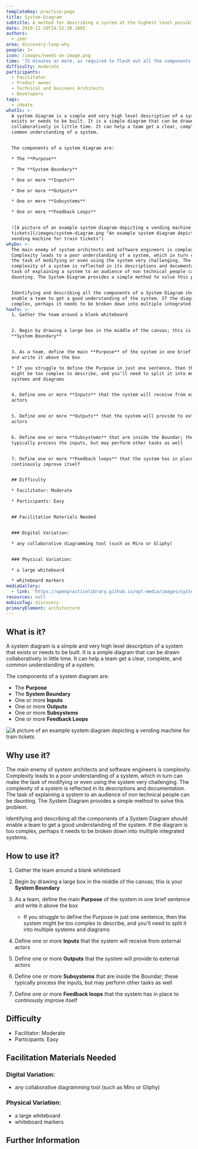 ```yaml
---
templateKey: practice-page
title: System Diagram
subtitle: A method for describing a system at the highest level possible
date: 2019-12-20T14:52:30.100Z
authors:
  - zedr
area: discovery-loop-why
people: 1+
icon: /images/needs-an-image.png
time: '15 minutes or more, as required to flesh out all the components of the diagram'
difficulty: moderate
participants:
  - Facilitator
  - Product owner
  - Technical and business Architects
  - Developers
tags:
  - ideate
whatIs: >-
  A system diagram is a simple and very high level description of a system that
  exists or needs to be built. It is a simple diagram that can be drawn
  collaboratively in little time. It can help a team get a clear, complete, and
  common understanding of a system.


  The components of a system diagram are:

  * The **Purpose**

  * The **System Boundary**

  * One or more **Inputs**

  * One or more **Outputs**

  * One or more **Subsystems**

  * One or more **Feedback Loops**


  ![A picture of an example system diagram depicting a vending machine for train
  tickets](/images/system-diagram.png "An example system diagram depicting a
  vending machine for train tickets")
whyDo: >-
  The main enemy of system architects and software engineers is complexity.
  Complexity leads to a poor understanding of a system, which in turn can make
  the task of modifying or even using the system very challenging. The
  complexity of a system is reflected in its descriptions and documentation. The
  task of explaining a system to an audience of non technical people can be
  daunting. The System Diagram provides a simple method to solve this problem.


  Identifying and describing all the components of a System Diagram should
  enable a team to get a good understanding of the system. If the diagram is too
  complex, perhaps it needs to be broken down into multiple integrated systems.
howTo: >-
  1. Gather the team around a blank whiteboard


  2. Begin by drawing a large box in the middle of the canvas; this is your
  **System Boundary**


  3. As a team, define the main **Purpose** of the system in one brief sentence
  and write it above the box

  * If you struggle to define the Purpose in just one sentence, then the system
  might be too complex to describe, and you'll need to split it into multiple
  systems and diagrams


  4. Define one or more **Inputs** that the system will receive from external
  actors


  5. Define one or more **Outputs** that the system will provide to external
  actors


  6. Define one or more **Subsystems** that are inside the Boundar; these
  typically process the inputs, but may perform other tasks as well


  7. Define one or more **Feedback loops** that the system has in place to
  continously improve itself


  ## Difficulty

  * Facilitator: Moderate

  * Participants: Easy


  ## Facilitation Materials Needed


  ### Digital Variation:

  * any collaborative diagramming tool (such as Miro or Gliphy)


  ### Physical Variation:

  * a large whiteboard

  * whiteboard markers
mediaGallery:
  - link: 'https://openpracticelibrary.github.io/opl-media/images/system-diagram.png'
resources: null
mobiusTag: discovery
primaryElement: architecture
---
```

## What is it?

A system diagram is a simple and very high level description of a system that exists or needs to be built. It is a simple diagram that can be drawn collaboratively in little time. It can help a team get a clear, complete, and common understanding of a system.

The components of a system diagram are:

* The **Purpose**
* The **System Boundary**
* One or more **Inputs**
* One or more **Outputs**
* One or more **Subsystems**
* One or more **Feedback Loops**

![A picture of an example system diagram depicting a vending machine for train tickets](/images/system-diagram.png "An example system diagram depicting a vending machine for train tickets")

## Why use it?

The main enemy of system architects and software engineers is complexity. Complexity leads to a poor understanding of a system, which in turn can make the task of modifying or even using the system very challenging. The complexity of a system is reflected in its descriptions and documentation. The task of explaining a system to an audience of non technical people can be daunting. The System Diagram provides a simple method to solve this problem.

Identifying and describing all the components of a System Diagram should enable a team to get a good understanding of the system. If the diagram is too complex, perhaps it needs to be broken down into multiple integrated systems.

## How to use it?

1. Gather the team around a blank whiteboard
2. Begin by drawing a large box in the middle of the canvas; this is your **System Boundary**
3. As a team, define the main **Purpose** of the system in one brief sentence and write it above the box

   * If you struggle to define the Purpose in just one sentence, then the system might be too complex to describe, and you'll need to split it into multiple systems and diagrams
4. Define one or more **Inputs** that the system will receive from external actors
5. Define one or more **Outputs** that the system will provide to external actors
6. Define one or more **Subsystems** that are inside the Boundar; these typically process the inputs, but may perform other tasks as well
7. Define one or more **Feedback loops** that the system has in place to continously improve itself

## Difficulty

* Facilitator: Moderate
* Participants: Easy

## Facilitation Materials Needed

### Digital Variation:

* any collaborative diagramming tool (such as Miro or Gliphy)

### Physical Variation:

* a large whiteboard
* whiteboard markers

## Further Information
